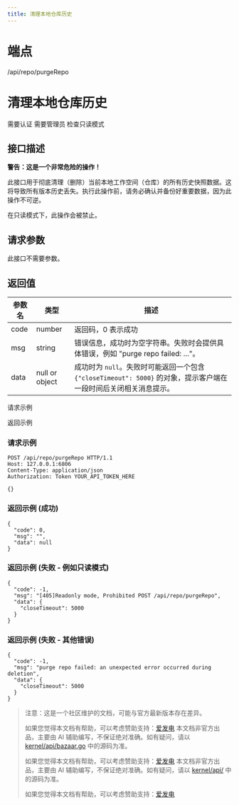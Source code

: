 ```yaml
---
title: 清理本地仓库历史
---
```

# 端点

/api/repo/purgeRepo

# 清理本地仓库历史

需要认证 需要管理员 检查只读模式

## 接口描述

**警告：这是一个非常危险的操作！**

此接口用于彻底清理（删除）当前本地工作空间（仓库）的所有历史快照数据。这将导致所有版本历史丢失。执行此操作前，请务必确认并备份好重要数据，因为此操作不可逆。

在只读模式下，此操作会被禁止。

## 请求参数

此接口不需要参数。

## 返回值

| 参数名 | 类型 | 描述 |
| --- | --- | --- |
| code | number | 返回码，0 表示成功 |
| msg | string | 错误信息，成功时为空字符串。失败时会提供具体错误，例如 "purge repo failed: ..."。 |
| data | null or object | 成功时为 `null`。失败时可能返回一个包含 `{"closeTimeout": 5000}` 的对象，提示客户端在一段时间后关闭相关消息提示。 |

请求示例

返回示例

### 请求示例

```
POST /api/repo/purgeRepo HTTP/1.1
Host: 127.0.0.1:6806
Content-Type: application/json
Authorization: Token YOUR_API_TOKEN_HERE

{}
```

### 返回示例 (成功)

```
{
  "code": 0,
  "msg": "",
  "data": null
}
```

### 返回示例 (失败 - 例如只读模式)

```
{
  "code": -1,
  "msg": "[405]Readonly mode, Prohibited POST /api/repo/purgeRepo",
  "data": {
    "closeTimeout": 5000
  }
}
```

### 返回示例 (失败 - 其他错误)

```
{
  "code": -1,
  "msg": "purge repo failed: an unexpected error occurred during deletion",
  "data": {
    "closeTimeout": 5000
  }
}
```

> 注意：这是一个社区维护的文档，可能与官方最新版本存在差异。
> 
> 如果您觉得本文档有帮助，可以考虑赞助支持：[爱发电](https://afdian.com/a/leolee9086?tab=feed)
> 本文档非官方出品，主要由 AI 辅助编写，不保证绝对准确。如有疑问，请以 [kernel/api/bazaar.go](https://github.com/siyuan-note/siyuan/blob/master/kernel/api/bazaar.go) 中的源码为准。
> 
> 如果您觉得本文档有帮助，可以考虑赞助支持：[爱发电](https://afdian.com/a/leolee9086?tab=feed)
> 本文档非官方出品，主要由 AI 辅助编写，不保证绝对准确。如有疑问，请以 [kernel/api/](https://github.com/siyuan-note/siyuan/blob/master/kernel/api/) 中的源码为准。
> 
> 如果您觉得本文档有帮助，可以考虑赞助支持：[爱发电](https://afdian.com/a/leolee9086?tab=feed)
